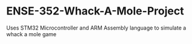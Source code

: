 # ENSE-352-Whack-A-Mole-Project
Uses STM32 Microcontroller and ARM Assembly language to simulate a whack a mole game
